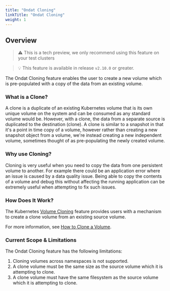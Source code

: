 ```yaml
---
title: "Ondat Cloning"
linkTitle: "Ondat Cloning"
weight: 1
---
```


## Overview

  > ⚠️ This is a tech preview, we only recommend using this feature on your test clusters

> 💡 This feature is available in release `v2.10.0` or greater.

The Ondat Cloning feature enables the user to create a new volume which is pre-populated with a copy of the data from an existing volume.

### What is a Clone?

A clone is a duplicate of an existing Kubernetes volume that is its own unique volume on the system and can be consumed as any standard volume would be. However, with a clone, the data from a separate source is duplicated to the destination (clone). A clone is similar to a snapshot in that it's a point in time copy of a volume, however rather than creating a new snapshot object from a volume, we're instead creating a new independent volume, sometimes thought of as pre-populating the newly created volume.

### Why use Cloning?

Cloning is very useful when you need to copy the data from one persistent volume to another. For example there could be an application error where an issue is caused by a data quality issue. Being able to copy the contents of a volume and debug this without affecting the running application can be extremely useful when attempting to fix such issues.

### How Does It Work?

The Kubernetes [Volume Cloning](https://kubernetes.io/docs/concepts/storage/volume-pvc-datasource/) feature provides users with a mechanism to create a clone volume from an existing source volume.

For more information, see [How to Clone a Volume](/docs/operations/how-to-clone-a-volume).

### Current Scope & Limitations

The Ondat Cloning feature has the following limitations:

1. Cloning volumes across namespaces is not supported.
1. A clone volume must be the same size as the source volume which it is attempting to clone.
1. A clone volume must have the same filesystem as the source volume which it is attempting to clone.
